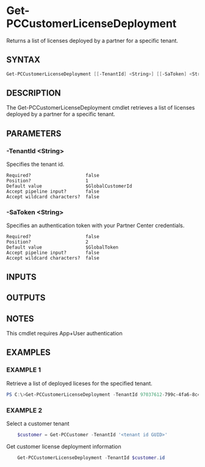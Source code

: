 # Get-PCCustomerLicenseDeployment

Returns a list of licenses deployed by a partner for a specific tenant.

## SYNTAX

```powershell
Get-PCCustomerLicenseDeployment [[-TenantId] <String>] [[-SaToken] <String>] [<CommonParameters>]
```

## DESCRIPTION

The Get-PCCustomerLicenseDeployment cmdlet retrieves a list of licenses deployed by a partner for a specific tenant.

## PARAMETERS

### -TenantId &lt;String&gt;

Specifies the tenant id.
```
Required?                    false
Position?                    1
Default value                $GlobalCustomerId
Accept pipeline input?       false
Accept wildcard characters?  false
```
 
### -SaToken &lt;String&gt;

Specifies an authentication token with your Partner Center credentials.
```
Required?                    false
Position?                    2
Default value                $GlobalToken
Accept pipeline input?       false
Accept wildcard characters?  false
```

## INPUTS

## OUTPUTS

## NOTES

This cmdlet requires App+User authentication

## EXAMPLES

### EXAMPLE 1

Retrieve a list of deployed liceses for the specified tenant.

```powershell
PS C:\>Get-PCCustomerLicenseDeployment -TenantId 97037612-799c-4fa6-8c40-68be72c6b83c
```

### EXAMPLE 2

Select a customer tenant

```powershell
    $customer = Get-PCCustomer -TenantId '<tenant id GUID>'
```

Get customer license deployment information

```powershell
    Get-PCCustomerLicenseDeployment -TenantId $customer.id
```

